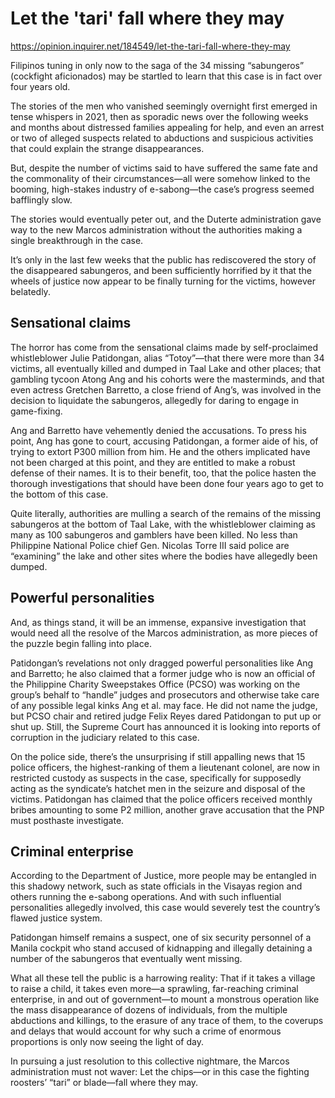 # Let the 'tari' fall where they may

https://opinion.inquirer.net/184549/let-the-tari-fall-where-they-may



Filipinos tuning in only now to the saga of the 34 missing “sabungeros” (cockfight aficionados) may be startled to learn that this case is in fact over four years old.

The stories of the men who vanished seemingly overnight first emerged in tense whispers in 2021, then as sporadic news over the following weeks and months about distressed families appealing for help, and even an arrest or two of alleged suspects related to abductions and suspicious activities that could explain the strange disappearances.

But, despite the number of victims said to have suffered the same fate and the commonality of their circumstances—all were somehow linked to the booming, high-stakes industry of e-sabong—the case’s progress seemed bafflingly slow.

The stories would eventually peter out, and the Duterte administration gave way to the new Marcos administration without the authorities making a single breakthrough in the case.

It’s only in the last few weeks that the public has rediscovered the story of the disappeared sabungeros, and been sufficiently horrified by it that the wheels of justice now appear to be finally turning for the victims, however belatedly.



##  Sensational claims



The horror has come from the sensational claims made by self-proclaimed whistleblower Julie Patidongan, alias “Totoy”—that there were more than 34 victims, all eventually killed and dumped in Taal Lake and other places; that gambling tycoon Atong Ang and his cohorts were the masterminds, and that even actress Gretchen Barretto, a close friend of Ang’s, was involved in the decision to liquidate the sabungeros, allegedly for daring to engage in game-fixing.

Ang and Barretto have vehemently denied the accusations. To press his point, Ang has gone to court, accusing Patidongan, a former aide of his, of trying to extort P300 million from him. He and the others implicated have not been charged at this point, and they are entitled to make a robust defense of their names. It is to their benefit, too, that the police hasten the thorough investigations that should have been done four years ago to get to the bottom of this case.

Quite literally, authorities are mulling a search of the remains of the missing sabungeros at the bottom of Taal Lake, with the whistleblower claiming as many as 100 sabungeros and gamblers have been killed. No less than Philippine National Police chief Gen. Nicolas Torre III said police are “examining” the lake and other sites where the bodies have allegedly been dumped.



##  Powerful personalities



And, as things stand, it will be an immense, expansive investigation that would need all the resolve of the Marcos administration, as more pieces of the puzzle begin falling into place.

Patidongan’s revelations not only dragged powerful personalities like Ang and Barretto; he also claimed that a former judge who is now an official of the Philippine Charity Sweepstakes Office (PCSO) was working on the group’s behalf to “handle” judges and prosecutors and otherwise take care of any possible legal kinks Ang et al. may face. He did not name the judge, but PCSO chair and retired judge Felix Reyes dared Patidongan to put up or shut up. Still, the Supreme Court has announced it is looking into reports of corruption in the judiciary related to this case.

On the police side, there’s the unsurprising if still appalling news that 15 police officers, the highest-ranking of them a lieutenant colonel, are now in restricted custody as suspects in the case, specifically for supposedly acting as the syndicate’s hatchet men in the seizure and disposal of the victims. Patidongan has claimed that the police officers received monthly bribes amounting to some P2 million, another grave accusation that the PNP must posthaste investigate.



##  Criminal enterprise



According to the Department of Justice, more people may be entangled in this shadowy network, such as state officials in the Visayas region and others running the e-sabong operations. And with such influential personalities allegedly involved, this case would severely test the country’s flawed justice system.

Patidongan himself remains a suspect, one of six security personnel of a Manila cockpit who stand accused of kidnapping and illegally detaining a number of the sabungeros that eventually went missing.

What all these tell the public is a harrowing reality: That if it takes a village to raise a child, it takes even more—a sprawling, far-reaching criminal enterprise, in and out of government—to mount a monstrous operation like the mass disappearance of dozens of individuals, from the multiple abductions and killings, to the erasure of any trace of them, to the coverups and delays that would account for why such a crime of enormous proportions is only now seeing the light of day.

In pursuing a just resolution to this collective nightmare, the Marcos administration must not waver: Let the chips—or in this case the fighting roosters’ “tari” or blade—fall where they may.